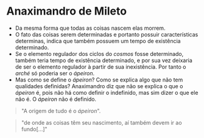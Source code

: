 # Anaximandro de Mileto

- Da mesma forma que todas as coisas nascem elas morrem.
- O fato das coisas serem determinadas e portanto possuir características determinas, indica que também possuem um tempo de existência determinado.
- Se o elemento regulador dos ciclos do *cosmos* fosse determinado, também teria tempo de existência determinado, e por sua vez deixaria de ser o elemento regulador à partir de sua inexistência. Por tanto o *arché* só poderia ser o *ápeiron*.
- Mas como se define o *ápeiron*? Como se explica algo que não tem qualidades definidas? Anaximandro diz que não se explica o que o *ápeiron* é, pois não há como definir o indefinido, mas sim dizer o que ele não é. O *ápeiron* não é definido.

> "A origem de tudo é o *ápeiron*".

> "de onde as coisas têm seu nascimento, aí também devem ir ao fundo[...]"
